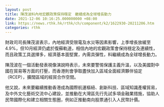 ```yaml
---
layout: post
title: 陳茂波料內地宏觀政策保持穩定　繼續成為全球增長動力
date: 2021-12-06 10:16:25.000000000 +08:00
link: https://news.rthk.hk/rthk/ch/component/k2/1622930-20211206.htm
categories: rthk
---
```


財政司司長陳茂波表示，內地經濟受限電及水災等因素影響，上季增長放緩至4.9%，但10月經濟仍處於復蘇軌道，相信內地的宏觀政策會保持穩定及連續性，而且政策工具選擇多，經濟基本面堅實，內需具彈性，料繼續成為全球增長動力。

陳茂波在一個活動發表視像演說時表示，未來要警惕保護主義升溫，以及美國對中國在貿易等方面的打壓，而香港則會爭取盡快加入區域全面經濟夥伴協定（RCEP），擴闊區域的經貿合作空間。

他又說，未來要繼續推動香港成為國際航運樞紐、創新科技、區域知識產權貿易，及中外文化藝術交流中心建設，並推動在大灣區先行先試多項金融業措施，協助人民幣國際化和建立相關生態圈，例如正推動南向股票通引入人民幣計價。
